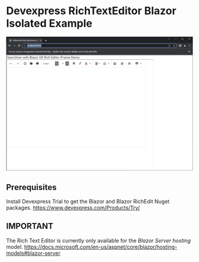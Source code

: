 ﻿# Devexpress RichTextEditor Blazor Isolated Example

![image](040734.png)

## Prerequisites

Install Devexpress Trial to get the Blazor and Blazor RichEdit Nuget packages. https://www.devexpress.com/Products/Try/

## IMPORTANT

The Rich Text Editor is currently only available for the *Blazor Server﻿ hosting* model. https://docs.microsoft.com/en-us/aspnet/core/blazor/hosting-models#blazor-server
